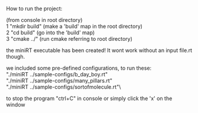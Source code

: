 How to run the project:

(from console in root directory)\
1 "mkdir build" (make a 'build' map in the root directory)\
2 "cd build" (go into the 'build' map)\
3 "cmake ../" (run cmake referring to root directory)

the miniRT executable has been created! It wont work without an input file.rt though.

we included some pre-defined configurations, to run these:\
"./miniRT ../sample-configs/b_day_boy.rt"\
"./miniRT ../sample-configs/many_pillars.rt"\
"./miniRT ../sample-configs/sortofmolecule.rt"\

to stop the program "ctrl+C" in console or simply click the 'x' on the window
